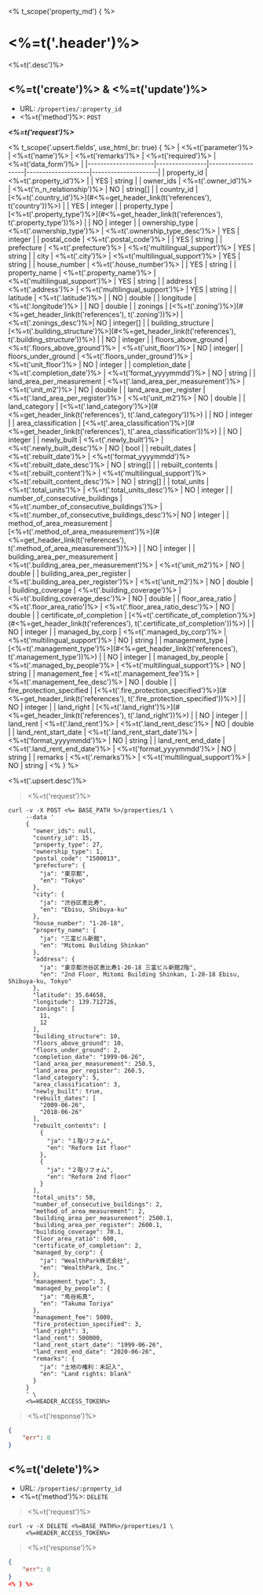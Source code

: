 <% t_scope('property_md') { %>
# <%=t('.header')%>

<%=t('.desc')%>

## <%=t('create')%> & <%=t('update')%>

- URL: `/properties/:property_id`
- <%=t('method')%>: `POST`

***<%=t('request')%>***

<% t_scope('.upsert.fields', use_html_br: true) { %>
| <%=t('parameter')%> | <%=t('name')%> | <%=t('remarks')%> | <%=t('required')%> | <%=t('data_form')%> |
|---------------------|----------------|-------------------|--------------------|---------------------|
| property_id | <%=t('.property_id')%> | | YES | string |
| owner_ids | <%=t('.owner_id')%> | <%=t('n_n_relationship')%> | NO | string[] |
| country_id | [<%=t('.country_id')%>](#<%=get_header_link(t('references'), t('country'))%>) | | YES | integer |
| property_type | [<%=t('.property_type')%>](#<%=get_header_link(t('references'), t('.property_type'))%>) | | NO | integer |
| ownership_type | <%=t('.ownership_type')%> | <%=t('.ownership_type_desc')%> | YES | integer |
| postal_code | <%=t('.postal_code')%> | | YES | string |
| prefecture | <%=t('.prefecture')%> | <%=t('multilingual_support')%> | YES | string |
| city | <%=t('.city')%> | <%=t('multilingual_support')%> | YES | string |
| house_number | <%=t('.house_number')%> | | YES | string |
| property_name | <%=t('.property_name')%> | <%=t('multilingual_support')%> | YES | string |
| address | <%=t('.address')%> | <%=t('multilingual_support')%> | YES | string |
| latitude | <%=t('.latitude')%> | | NO | double |
| longitude | <%=t('.longitude')%> | | NO | double |
| zonings | [<%=t('.zoning')%>](#<%=get_header_link(t('references'), t('.zoning'))%>) | <%=t('.zonings_desc')%>| NO | integer[] |
| building_structure | [<%=t('.building_structure')%>](#<%=get_header_link(t('references'), t('.building_structure'))%>) | | NO | integer |
| floors_above_ground | <%=t('.floors_above_ground')%> | <%=t('unit_floor')%> | NO | integer|
| floors_under_ground | <%=t('.floors_under_ground')%> | <%=t('unit_floor')%> | NO | integer |
| completion_date | <%=t('.completion_date')%> | <%=t('format_yyyymmdd')%> | NO | string |
| land_area_per_measurement | <%=t('.land_area_per_measurement')%> | <%=t('unit_m2')%> | NO | double |
| land_area_per_register | <%=t('.land_area_per_register')%> | <%=t('unit_m2')%> | NO | double |
| land_category | [<%=t('.land_category')%>](#<%=get_header_link(t('references'), t('.land_category'))%>) | | NO | integer |
| area_classification | [<%=t('.area_classification')%>](#<%=get_header_link(t('references'), t('.area_classification'))%>) | | NO | integer |
| newly_built | <%=t('.newly_built')%> | <%=t('.newly_built_desc')%> | NO | bool |
| rebuilt_dates | <%=t('.rebuilt_date')%> | <%=t('format_yyyymmdd')%><br><%=t('.rebuilt_date_desc')%> | NO | string[] |
| rebuilt_contents | <%=t('.rebuilt_content')%> | <%=t('multilingual_support')%><br><%=t('.rebuilt_content_desc')%> | NO | string[] |
| total_units | <%=t('.total_units')%> | <%=t('.total_units_desc')%> | NO | integer |
| number_of_consecutive_buildings | <%=t('.number_of_consecutive_buildings')%> | <%=t('.number_of_consecutive_buildings_desc')%>| NO | integer |
| method_of_area_measurement | [<%=t('.method_of_area_measurement')%>](#<%=get_header_link(t('references'), t('.method_of_area_measurement'))%>) | | NO | integer |
| building_area_per_measurement | <%=t('.building_area_per_measurement')%> | <%=t('unit_m2')%> | NO | double |
| building_area_per_register | <%=t('.building_area_per_register')%> | <%=t('unit_m2')%> | NO | double |
| building_coverage | <%=t('.building_coverage')%> | <%=t('.building_coverage_desc')%> | NO | double |
| floor_area_ratio | <%=t('.floor_area_ratio')%> | <%=t('.floor_area_ratio_desc')%> | NO | double |
| certificate_of_completion | [<%=t('.certificate_of_completion')%>](#<%=get_header_link(t('references'), t('.certificate_of_completion'))%>) | | NO | integer |
| managed_by_corp | <%=t('.managed_by_corp')%> | <%=t('multilingual_support')%> | NO | string |
| management_type | [<%=t('.management_type')%>](#<%=get_header_link(t('references'), t('.management_type'))%>) | | NO | integer |
| managed_by_people | <%=t('.managed_by_people')%> | <%=t('multilingual_support')%> | NO | string |
| management_fee | <%=t('.management_fee')%> | <%=t('.management_fee_desc')%> | NO | double |
| fire_protection_specified | [<%=t('.fire_protection_specified')%>](#<%=get_header_link(t('references'), t('.fire_protection_specified'))%>) | | NO | integer |
| land_right | [<%=t('.land_right')%>](#<%=get_header_link(t('references'), t('.land_right'))%>) | | NO | integer |
| land_rent | <%=t('.land_rent')%> | <%=t('.land_rent_desc')%> | NO | double |
| land_rent_start_date | <%=t('.land_rent_start_date')%> | <%=t('format_yyyymmdd')%> | NO | string |
| land_rent_end_date | <%=t('.land_rent_end_date')%> | <%=t('format_yyyymmdd')%> | NO | string |
| remarks | <%=t('.remarks')%> | <%=t('multilingual_support')%> | NO | string |
<% } %>

<%=t('.upsert.desc')%>

> <%=t('request')%>

```shell
curl -v -X POST <%= BASE_PATH %>/properties/1 \
     --data '
     {
       "owner_ids": null,
       "country_id": 15,
       "property_type": 27,
       "ownership_type": 1,
       "postal_code": "1500013",
       "prefecture": {
         "ja": "東京都",
         "en": "Tokyo"
       },
       "city": {
         "ja": "渋谷区恵比寿",
         "en": "Ebisu, Shibuya-ku"
       },
       "house_number": "1-20-18",
       "property_name": {
         "ja": "三富ビル新館",
         "en": "Mitomi Building Shinkan"
       },
       "address": {
         "ja": "東京都渋谷区恵比寿1-20-18 三富ビル新館2階",
         "en": "2nd Floor, Mitomi Building Shinkan, 1-20-18 Ebisu, Shibuya-ku, Tokyo"
       },
       "latitude": 35.64658,
       "longitude": 139.712726,
       "zonings": [
         11,
         12
       ],
       "building_structure": 10,
       "floors_above_ground": 10,
       "floors_under_ground": 2,
       "completion_date": "1999-06-26",
       "land_area_per_measurement": 250.5,
       "land_area_per_register": 260.5,
       "land_category": 5,
       "area_classification": 3,
       "newly_built": true,
       "rebuilt_dates": [
         "2009-06-26",
         "2018-06-26"
       ],
       "rebuilt_contents": [
         {
           "ja": "１階リフォム",
           "en": "Reform 1st floor"
         },
         {
           "ja": "２階リフォム",
           "en": "Reform 2nd floor"
         }
       ],
       "total_units": 50,
       "number_of_consecutive_buildings": 2,
       "method_of_area_measurement": 2,
       "building_area_per_measurement": 2500.1,
       "building_area_per_register": 2600.1,
       "building_coverage": 70.1,
       "floor_area_ratio": 600,
       "certificate_of_completion": 2,
       "managed_by_corp": {
         "ja": "WealthPark株式会社",
         "en": "WealthPark, Inc."
       },
       "management_type": 3,
       "managed_by_people": {
         "ja": "鳥谷拓真",
         "en": "Takuma Toriya"
       },
       "management_fee": 5000,
       "fire_protection_specified": 3,
       "land_right": 3,
       "land_rent": 500000,
       "land_rent_start_date": "1999-06-26",
       "land_rent_end_date": "2020-06-26",
       "remarks": {
         "ja": "土地の権利：未記入",
         "en": "Land rights: blank"
       }
     }
     ' \
     <%=HEADER_ACCESS_TOKEN%>
```

> <%=t('response')%>

```json
{
    "err": 0
}
```

## <%=t('delete')%>

- URL: `/properties/:property_id`
- <%=t('method')%>: `DELETE`

> <%=t('request')%>

```shell
curl -v -X DELETE <%=BASE_PATH%>/properties/1 \
     <%=HEADER_ACCESS_TOKEN%>
```

> <%=t('response')%>

```json
{
    "err": 0
}
<% } %>